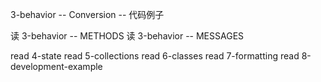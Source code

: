 3-behavior -- Conversion -- 代码例子

读 3-behavior -- METHODS
读 3-behavior -- MESSAGES

read 4-state
read 5-collections
read 6-classes
read 7-formatting
read 8-development-example
